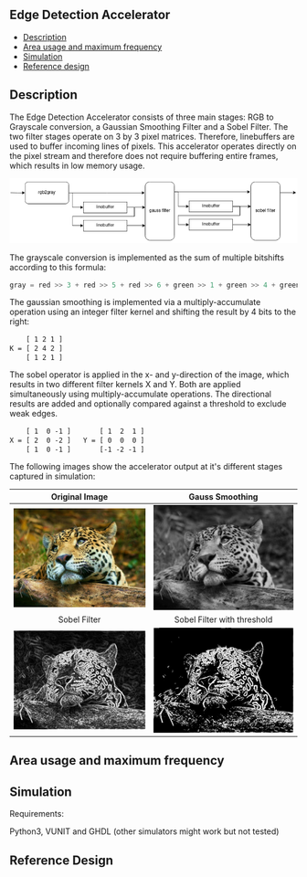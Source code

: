 ## Edge Detection Accelerator

- [Description](#description)
- [Area usage and maximum frequency](#area-usage-and-maximum-frequency)
- [Simulation](#simulation)
- [Reference design](#reference-design)



## Description

The Edge Detection Accelerator consists of three main stages: RGB to Grayscale conversion, a Gaussian Smoothing Filter and a Sobel Filter. The two filter stages operate on 3 by 3 pixel matrices. Therefore, linebuffers are used to buffer incoming lines of pixels. This accelerator operates directly on the pixel stream and therefore does not require buffering entire frames, which results in low memory usage.

![Block Diagram](assets/blockdiagram.png?raw=true "")

The grayscale conversion is implemented as the sum of multiple bitshifts according to this formula:

```C
gray = red >> 3 + red >> 5 + red >> 6 + green >> 1 + green >> 4 + green >> 5 + blue >> 3
```
The gaussian smoothing is implemented via a multiply-accumulate operation using an integer filter kernel and shifting the result by 4 bits to the right:

        [ 1 2 1 ]
    K = [ 2 4 2 ]
        [ 1 2 1 ]

The sobel operator is applied in the x- and y-direction of the image, which results in two different filter kernels X and Y. Both are applied simultaneously using multiply-accumulate operations. The directional results are added and optionally compared against a threshold to exclude weak edges.


        [ 1  0 -1 ]       [ 1  2  1 ]
    X = [ 2  0 -2 ]   Y = [ 0  0  0 ]
        [ 1  0 -1 ]       [-1 -2 -1 ]

The following images show the accelerator output at it's different stages captured in simulation:

Original Image             |  Gauss Smoothing
:-------------------------:|:-------------------------:
![](assets/leo.jpg?raw=true "")  |  ![](assets/gauss.jpg?raw=true "")
Sobel Filter             |  Sobel Filter with threshold
![](assets/sobel.jpg?raw=true "")  |  ![](assets/sobel_th.jpg?raw=true "")

## Area usage and maximum frequency


## Simulation

Requirements:

Python3, VUNIT and GHDL (other simulators might work but not tested)

## Reference Design


